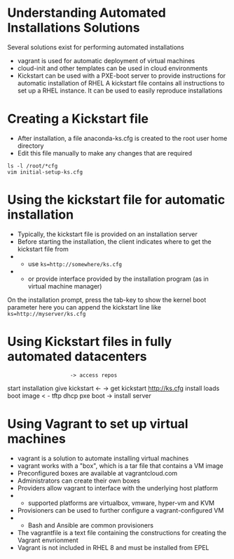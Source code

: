 # Understanding Automated Installations Solutions
Several solutions exist for performing automated installations
- vagrant is used for automatic deployment of virtual machines
- cloud-init and other templates can be used in cloud environments
- Kickstart can be used with a PXE-boot server to provide instructions for automatic installation of RHEL
A kickstart file contains all instructions to set up a RHEL instance. It can be used to easily reproduce installations

# Creating a Kickstart file
- After installation, a file anaconda-ks.cfg is created to the root user home directory
- Edit this file manually to make any changes that are required

```
ls -l /root/*cfg
vim initial-setup-ks.cfg
```

# Using the kickstart file for automatic installation
- Typically, the kickstart file is provided on an installation server
- Before starting the installation, the client indicates where to get the kickstart file from
- - use `ks=http://somewhere/ks.cfg`
- - or provide interface provided by the installation program (as in virtual machine manager)

On the installation prompt, press the tab-key to show the kernel boot parameter
here you can append the kickstart line like `ks=http://myserver/ks.cfg`

# Using Kickstart files in fully automated datacenters

                        -> access repos
start installation      give kickstart <- 
                        -> get kickstart        http://ks.cfg
install loads           boot image  < -             tftp
                                                    dhcp
pxe boot                        ->              install server 

# Using Vagrant to set up virtual machines
- vagrant is a solution to automate installing virtual machines
- vagrant works with a "box", which is a tar file that contains a VM image
- Preconfigured boxes are available at vagrantcloud.com
- Administrators can create their own boxes
- Providers allow vagrant to interface with the underlying host platform
- - supported platforms are virtualbox, vmware, hyper-vm and KVM
- Provisioners can be used to further configure a vagrant-configured VM
- - Bash and Ansible are common provisioners
- The vagrantfile is a text file containing the constructions for creating the Vagrant envrionment
- Vagrant is not included in RHEL 8 and must be installed from EPEL
